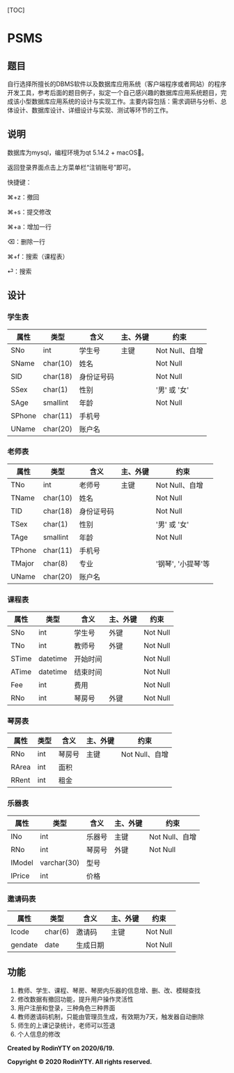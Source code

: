 [TOC]

# PSMS

## 题目

自行选择所擅长的DBMS软件以及数据库应用系统（客户端程序或者网站）的程序开发工具，参考后面的题目例子，拟定一个自己感兴趣的数据库应用系统题目，完成该小型数据库应用系统的设计与实现工作。主要内容包括：需求调研与分析、总体设计、数据库设计、详细设计与实现、测试等环节的工作。

## 说明

数据库为mysql，编程环境为qt 5.14.2 + macOS。

返回登录界面点击上方菜单栏“注销账号”即可。

快捷键：

⌘+z：撤回

⌘+s：提交修改

⌘+a：增加一行

⌫：删除一行

⌘+f：搜索（课程表）

⏎：搜索

## 设计

### 学生表

| **属性** | **类型** | **含义**   | **主、外键** | **约束**       |
| -------- | -------- | ---------- | ------------ | -------------- |
| SNo      | int      | 学生号     | 主键         | Not Null、自增 |
| SName    | char(10) | 姓名       |              | Not Null       |
| SID      | char(18) | 身份证号码 |              | Not Null       |
| SSex     | char(1)  | 性别       |              | '男' 或 '女'   |
| SAge     | smallint | 年龄       |              | Not Null       |
| SPhone   | char(11) | 手机号     |              |                |
| UName    | char(20) | 账户名     |              |                |

### 老师表

| **属性** | **类型** | **含义**   | **主、外键** | **约束**           |
| -------- | -------- | ---------- | ------------ | ------------------ |
| TNo      | int      | 老师号     | 主键         | Not Null、自增     |
| TName    | char(10) | 姓名       |              | Not Null           |
| TID      | char(18) | 身份证号码 |              | Not Null           |
| TSex     | char(1)  | 性别       |              | '男' 或 '女'       |
| TAge     | smallint | 年龄       |              | Not Null           |
| TPhone   | char(11) | 手机号     |              |                    |
| TMajor   | char(8)  | 专业       |              | '钢琴', '小提琴'等 |
| UName    | char(20) | 账户名     |              |                    |

### 课程表

| **属性** | **类型** | **含义** | **主、外键** | **约束** |
| -------- | -------- | -------- | ------------ | -------- |
| SNo      | int      | 学生号   | 外键         | Not Null |
| TNo      | int      | 教师号   | 外键         | Not Null |
| STime    | datetime | 开始时间 |              | Not Null |
| ATime    | datetime | 结束时间 |              | Not Null |
| Fee      | int      | 费用     |              | Not Null |
| RNo      | int      | 琴房号   | 外键         | Not Null |

### 琴房表

| **属性** | **类型** | **含义** | **主、外键** | **约束**       |
| -------- | -------- | -------- | ------------ | -------------- |
| RNo      | int      | 琴房号   | 主键         | Not Null、自增 |
| RArea    | int      | 面积     |              |                |
| RRent    | int      | 租金     |              |                |

### 乐器表

| **属性** | **类型**    | **含义** | **主、外键** | **约束**       |
| -------- | ----------- | -------- | ------------ | -------------- |
| INo      | int         | 乐器号   | 主键         | Not Null、自增 |
| RNo      | int         | 琴房号   | 外键         | Not Null       |
| IModel   | varchar(30) | 型号     |              |                |
| IPrice   | int         | 价格     |              |                |

### 邀请码表

| **属性** | **类型** | **含义** | **主、外键** | **约束** |
| -------- | -------- | -------- | ------------ | -------- |
| Icode    | char(6)  | 邀请码   | 主键         | Not Null |
| gendate  | date     | 生成日期 |              | Not Null |

## 功能

1. 教师、学生、课程、琴房、琴房内乐器的信息增、删、改、模糊查找
2. 修改数据有撤回功能，提升用户操作灵活性
4. 用户注册和登录，三种角色三种界面
5. 教师邀请码机制，只能由管理员生成，有效期为7天，触发器自动删除
6. 师生的上课记录统计，老师可以签退
7. 个人信息的修改





**Created by RodinYTY on 2020/6/19.**

**Copyright © 2020 RodinYTY. All rights reserved.**
